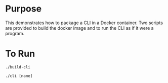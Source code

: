 # Purpose
This demonstrates how to package a CLI in a Docker container. Two scripts are provided to build the docker image and to run the CLI as if it were a program.

# To Run
```
./build-cli

./cli [name]
```
